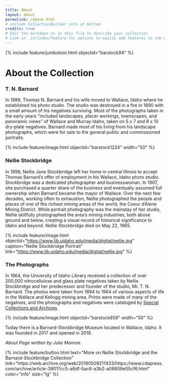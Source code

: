 ```yaml
---
title: About
layout: about
permalink: /about.html
# include CollectionBuilder info at bottom
credits: true
# Edit the markdown on in this file to describe your collection
# Look in _includes/feature for options to easily add features to the page
---
```


{% include feature/jumbotron.html objectid="barstock94" %} 


# About the Collection

### T. N. Barnard

In 1889, Thomas N. Barnard and his wife moved to Wallace, Idaho where he established his photo studio. The studio was destroyed in a fire in 1890 with a small amount of his negatives surviving. Most of the photographs taken in the early years "included landscapes, placer workings, townscapes, and panoramic views" of Wallace and Murray Idaho, taken on 5 x 7 and 8 x 10 dry-plate negatives. Barnard made most of his living from his landscape photographs, which were for sale to the general public and commissioned portraits.

{% include feature/image.html objectid="barstock1224" width="50" %}

### Nellie Stockbridge

In 1898, Nellie Jane Stockbridge left her home in central Illinois to accept Thomas Barnard’s offer of employment in his Wallace, Idaho photo studio. Stockbridge was a dedicated photographer and businesswoman. In 1907, she purchased a quarter share of the business and eventually assumed full ownership when Barnard became the mayor of Wallace. Over the next few decades, working often to exhaustion, Nellie photographed the people and places of one of the richest mining areas of the world, the Coeur d’Alene Mining District. While portrait photography was the mainstay of her studio, Nellie skillfully photographed the area’s mining industries, both above ground and below, creating a visual record of historical significance to Idaho and beyond. Nellie Stockbridge died on May 22, 1965.

{% include feature/image.html objectid="https://www.lib.uidaho.edu/media/digital/nellie.jpg" caption="Nellie Stockbridge Portrait" link="https://www.lib.uidaho.edu/media/digital/nellie.jpg" %}

### The Photographs 

In 1964, the University of Idaho Library received a collection of over 200,000 nitrocellulose and glass plate negatives taken by Nellie Stockbridge and her predecessor and founder of the studio, Mr. T. N. Barnard. The photos were taken from 1894 to 1964 of various aspects of life in the Wallace and Kellogg mining area. Prints were made of many of the negatives, and the photographs and negatives were cataloged by [Special Collections and Archives](https://www.lib.uidaho.edu/special-collections/).

{% include feature/image.html objectid="barstock859" width="50" %}

Today there is a Barnard-Stockbridge Museum located in Wallace, Idaho. It was founded in 2017 and opened in 2019.

*About Page written by Julie Monroe.*

<div class="text-center">
{% include feature/button.html text="More on Nellie Stockbridge and the Barnard-Stockbridge Collection" link="https://web.archive.org/web/20190509211433/https://www.cdapress.com/archive/article-39017cc5-a6df-5ac6-a3b2-a06609e05cf6.html" color="info" size="lg" %}
</div>

<div class="clearfix"></div>

